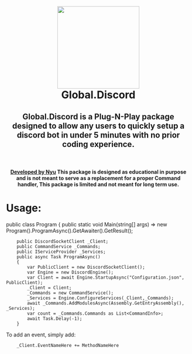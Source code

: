 <h1 align="center">
  <img src="https://media.discordapp.net/attachments/713367706736525332/867802837182054410/unknown.png" width="224px"/><br/>
  Global.Discord
</h1>


<div align="center">
<h2> Global.Discord is a Plug-N-Play package designed to allow any users to quickly setup a discord bot in under 5 minutes with no prior coding experience.</h2>
&nbsp;  
&nbsp;
&nbsp;
<h4>
  <a href="https://www.nuget.org/packages/Global.Discord">Developed by Nyu</a> This package is designed as educational in purpose and is not meant to serve as a replacement for a proper Command handler, This package is limited and not meant for long term use.
  </h4>
</div>
<div></div>
<div></div>
<div></div>
<div></div>
<div class ="Usage">
<h1>Usage:</h1>
public class Program
    {
        public static void Main(string[] args)
            => new Program().ProgramAsync().GetAwaiter().GetResult();

        public DiscordSocketClient _Client;
        public CommandService _Commands;
        public IServiceProvider _Services;
        public async Task ProgramAsync()
        {
            var PublicClient = new DiscordSocketClient();
            var Engine = new DiscordEngine();
            var Client = await Engine.StartupAsync("Configuration.json", PublicClient);
            _Client = Client;
            _Commands = new CommandService();
            _Services = Engine.ConfigureServices(_Client,_Commands);
            await _Commands.AddModulesAsync(Assembly.GetEntryAssembly(), _Services);
            var count = _Commands.Commands as List<CommandInfo>;
            await Task.Delay(-1);
        }
</div>
	<div class="Usage-Adding-an-Event">
	To add an event, simply add:
		
		_Client.EventNameHere += MethodNameHere
</div>
